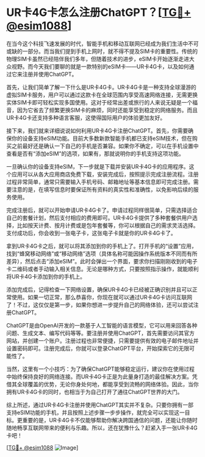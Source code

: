 # UR卡4G卡怎么注册ChatGPT？[[TG💪+ @esim1088](https://t.me/s/esim1088)]

在当今这个科技飞速发展的时代，智能手机和移动互联网已经成为我们生活中不可或缺的一部分。而当我们提到手机上网时，就不得不提及SIM卡的重要性。传统的物理SIM卡虽然已经陪伴我们多年，但随着技术的进步，eSIM卡开始逐渐走进大众视野。而今天我们要聊的就是一款特别的eSIM卡——UR卡4G卡，以及如何通过它来注册并使用ChatGPT。

首先，让我们简单了解一下什么是UR卡4G卡。UR卡4G卡是一种支持全球漫游的虚拟SIM卡服务，用户可以通过这款卡在全球范围内享受高速网络连接，无需更换实体SIM卡即可轻松实现多国使用。这对于经常出差或旅行的人来说无疑是一个福音，因为它省去了频繁更换SIM卡的麻烦，同时还能享受到稳定的网络服务。而且UR卡4G卡还支持多种语言客服，这使得国际用户的体验更加友好。

接下来，我们就来详细说说如何利用UR卡4G卡注册ChatGPT。首先，你需要确保你的设备支持eSIM功能。目前大多数新款智能手机都已支持eSIM技术，但在购买之前最好还是确认一下自己的手机是否兼容。如果你不确定，可以在手机设置中查看是否有“添加eSIM”的选项，如果有，那就说明你的手机支持这项功能。

一旦确认你的设备支持eSIM，下一步就是下载并安装UR卡4G卡的应用程序。这个应用可以从各大应用商店免费下载，安装完成后，按照提示完成注册流程。注册过程非常简单，通常只需要输入手机号码、邮箱地址等基本信息即可完成注册。需要注意的是，在填写信息时要保证所有资料的真实性和准确性，以免影响后续的服务使用。

完成注册后，就可以开始申请UR卡4G卡了。申请过程同样很简单，只需选择适合自己的套餐计划，然后支付相应的费用即可。UR卡4G卡提供了多种套餐供用户选择，比如按天计费、按月计费或是包年套餐等，你可以根据自己的需求灵活选择。支付成功后，你会收到一张电子卡，这张电子卡就是你的UR卡4G卡了。

拿到UR卡4G卡之后，就可以将其添加到你的手机上了。打开手机的“设置”应用，找到“蜂窝移动网络”或“移动网络”选项（具体名称可能因操作系统版本不同而有所差异），然后点击“添加eSIM”。此时会弹出一个界面，要求你扫描刚刚收到的电子卡二维码或者手动输入相关信息。无论是哪种方式，只要按照指示操作，就能顺利将UR卡4G卡添加到你的手机上。

添加完成后，记得检查一下网络设置，确保UR卡4G卡已经被正确识别并且可以正常使用。如果一切正常，那么恭喜你，你现在就可以通过UR卡4G卡访问互联网了！不过，这仅仅是第一步，如果你想进一步提升自己的网络体验，还可以尝试注册ChatGPT。

ChatGPT是由OpenAI开发的一款基于人工智能的语言模型，它可以用来回答各种问题、生成文本、编写代码等等。要注册并使用ChatGPT，首先需要访问其官方网站，并创建一个账户。注册过程也非常便捷，只需要提供有效的电子邮件地址并设置密码即可。注册完成后，你就可以登录ChatGPT平台，开始探索它的无限可能性了。

当然，这里有一个小技巧：为了确保ChatGPT能够稳定运行，建议你在使用过程中始终保持良好的网络连接。而UR卡4G卡正是为此量身打造的最佳解决方案。凭借其全球覆盖的优势，无论你身处何地，都能享受到流畅的网络体验。因此，当你拥有UR卡4G卡的同时，也相当于为自己打开了通往ChatGPT世界的大门。

综上所述，通过UR卡4G卡注册并使用ChatGPT其实并不复杂。只要你拥有一部支持eSIM功能的手机，并且按照上述步骤一步步操作，就完全可以实现这一目标。更重要的是，UR卡4G卡不仅能够帮助你解决跨国通信的问题，还能让你随时随地畅享互联网带来的便利与乐趣。所以，还在犹豫什么？赶紧入手一张UR卡4G卡吧！

[[TG💪+ @esim1088](https://t.me/s/esim1088) ![Image](https://i.postimg.cc/4NQfJmqS/Snipaste-2025-05-13-00-14-12.png)]